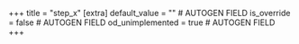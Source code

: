 +++
title = "step_x"
[extra]
default_value = "" # AUTOGEN FIELD
is_override = false # AUTOGEN FIELD
od_unimplemented = true # AUTOGEN FIELD
+++